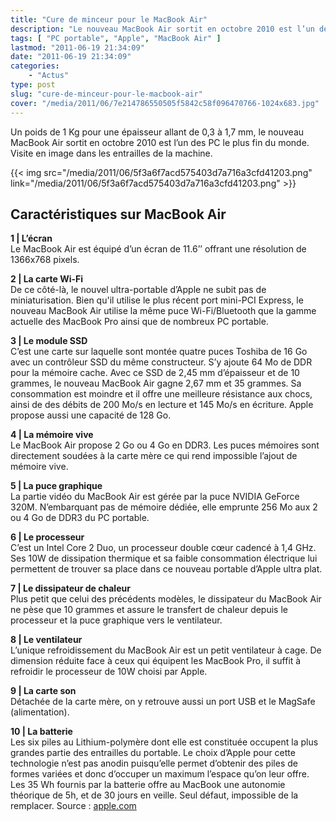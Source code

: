 ```yaml
---
title: "Cure de minceur pour le MacBook Air"
description: "Le nouveau MacBook Air sortit en octobre 2010 est l’un des PC le plus fin du monde. Visite en image dans les entrailles de la machine ..."
tags: [ "PC portable", "Apple", "MacBook Air" ]
lastmod: "2011-06-19 21:34:09"
date: "2011-06-19 21:34:09"
categories:
    - "Actus"
type: post
slug: "cure-de-minceur-pour-le-macbook-air"
cover: "/media/2011/06/7e214786550505f5842c58f096470766-1024x683.jpg"
---
```


Un poids de 1 Kg pour une épaisseur allant de 0,3 à 1,7 mm, le nouveau MacBook Air sortit en octobre 2010 est l’un des PC le plus fin du monde. Visite en image dans les entrailles de la machine.

<!--more-->

{{< img src="/media/2011/06/5f3a6f7acd575403d7a716a3cfd41203.png" link="/media/2011/06/5f3a6f7acd575403d7a716a3cfd41203.png" >}}

## Caractéristiques sur MacBook Air

**1 | L’écran**  
Le MacBook Air est équipé d’un écran de 11.6’’ offrant une résolution de 1366x768 pixels.

**2 | La carte Wi-Fi**  
De ce côté-là, le nouvel ultra-portable d’Apple ne subit pas de miniaturisation. Bien qu'il utilise le plus récent port mini-PCI Express, le nouveau MacBook Air utilise la même puce Wi-Fi/Bluetooth que la gamme actuelle des MacBook Pro ainsi que de nombreux PC portable.

**3 | Le module SSD**  
C’est une carte sur laquelle sont montée quatre puces Toshiba de 16 Go avec un contrôleur SSD du même constructeur. S’y ajoute 64 Mo de DDR pour la mémoire cache. Avec ce SSD de 2,45 mm d’épaisseur et de 10 grammes, le nouveau MacBook Air gagne 2,67 mm et 35 grammes. Sa consommation est moindre et il offre une meilleure résistance aux chocs, ainsi de des débits de 200 Mo/s en lecture et 145 Mo/s en écriture. Apple propose aussi une capacité de 128 Go.

**4 | La mémoire vive**  
Le MacBook Air propose 2 Go ou 4 Go en DDR3. Les puces mémoires sont directement soudées à la carte mère ce qui rend impossible l’ajout de mémoire vive.

**5 | La puce graphique**  
La partie vidéo du MacBook Air est gérée par la puce NVIDIA GeForce 320M. N’embarquant pas de mémoire dédiée, elle emprunte 256 Mo aux 2 ou 4 Go de DDR3 du PC portable.

**6 | Le processeur**  
C’est un Intel Core 2 Duo, un processeur double cœur cadencé à 1,4 GHz. Ses 10W de dissipation thermique et sa faible consommation électrique lui permettent de trouver sa place dans ce nouveau portable d’Apple ultra plat.

**7 | Le dissipateur de chaleur**  
Plus petit que celui des précédents modèles, le dissipateur du MacBook Air ne pèse que 10 grammes et assure le transfert de chaleur depuis le processeur et la puce graphique vers le ventilateur.

**8 | Le ventilateur**  
L’unique refroidissement du MacBook Air est un petit ventilateur à cage. De dimension réduite face à ceux qui équipent les MacBook Pro, il suffit à refroidir le processeur de 10W choisi par Apple.

**9 | La carte son**  
Détachée de la carte mère, on y retrouve aussi un port USB et le MagSafe (alimentation).

**10 | La batterie**  
Les six piles au Lithium-polymère dont elle est constituée occupent la plus grandes partie des entrailles du portable. Le choix d’Apple pour cette technologie n’est pas anodin puisqu’elle permet d’obtenir des piles de formes variées et donc d’occuper un maximum l’espace qu’on leur offre. Les 35 Wh fournis par la batterie offre au MacBook une autonomie théorique de 5h, et de 30 jours en veille. Seul défaut, impossible de la remplacer.
Source : [apple.com](http://www.apple.com/)
